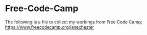 # Free-Code-Camp
The following is a file to collect my workings from Free Code Camp; https://www.freecodecamp.org/janechester
